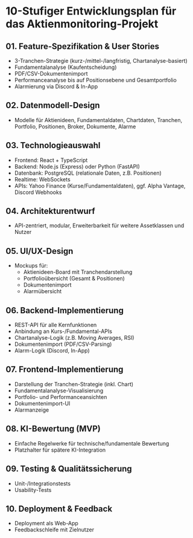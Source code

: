 # 10-Stufiger Entwicklungsplan für das Aktienmonitoring-Projekt

## 01. Feature-Spezifikation & User Stories
- 3-Tranchen-Strategie (kurz-/mittel-/langfristig, Chartanalyse-basiert)
- Fundamentalanalyse (Kaufentscheidung)
- PDF/CSV-Dokumentenimport
- Performanceanalyse bis auf Positionsebene und Gesamtportfolio
- Alarmierung via Discord & In-App

## 02. Datenmodell-Design
- Modelle für Aktienideen, Fundamentaldaten, Chartdaten, Tranchen, Portfolio, Positionen, Broker, Dokumente, Alarme

## 03. Technologieauswahl
- Frontend: React + TypeScript
- Backend: Node.js (Express) oder Python (FastAPI)
- Datenbank: PostgreSQL (relationale Daten, z.B. Positionen)
- Realtime: WebSockets
- APIs: Yahoo Finance (Kurse/Fundamentaldaten), ggf. Alpha Vantage, Discord Webhooks

## 04. Architekturentwurf
- API-zentriert, modular, Erweiterbarkeit für weitere Assetklassen und Nutzer

## 05. UI/UX-Design
- Mockups für:
  - Aktienideen-Board mit Tranchendarstellung
  - Portfolioübersicht (Gesamt & Positionen)
  - Dokumentenimport
  - Alarmübersicht

## 06. Backend-Implementierung
- REST-API für alle Kernfunktionen
- Anbindung an Kurs-/Fundamental-APIs
- Chartanalyse-Logik (z.B. Moving Averages, RSI)
- Dokumentenimport (PDF/CSV-Parsing)
- Alarm-Logik (Discord, In-App)

## 07. Frontend-Implementierung
- Darstellung der Tranchen-Strategie (inkl. Chart)
- Fundamentalanalyse-Visualisierung
- Portfolio- und Performanceansichten
- Dokumentenimport-UI
- Alarmanzeige

## 08. KI-Bewertung (MVP)
- Einfache Regelwerke für technische/fundamentale Bewertung
- Platzhalter für spätere KI-Integration

## 09. Testing & Qualitätssicherung
- Unit-/Integrationstests
- Usability-Tests

## 10. Deployment & Feedback
- Deployment als Web-App
- Feedbackschleife mit Zielnutzer
